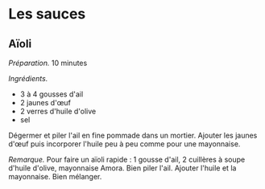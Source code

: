 # Les sauces

## Aïoli
<!-- TODO -->

*Préparation.* 10 minutes

*Ingrédients.*

* 3 à 4 gousses d'ail
* 2 jaunes d'œuf
* 2 verres d'huile d'olive
* sel

Dégermer et piler l'ail en fine pommade dans un mortier.
Ajouter les jaunes d'œuf puis incorporer l'huile peu à peu comme pour une
mayonnaise.

*Remarque.* Pour faire un aïoli rapide : 1 gousse d'ail, 2 cuillères à soupe
d'huile d'olive, mayonnaise Amora. Bien piler l'ail. Ajouter l'huile et la
mayonnaise. Bien mélanger.

